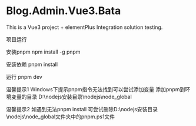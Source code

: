 # Blog.Admin.Vue3.Bata
This is a Vue3 project + elementPlus Integration solution testing.

项目运行

安装pnpm
npm install -g pnpm

安装依赖
pnpm install

运行
pnpm dev

温馨提示1
Windows下提示pnpm指令无法找到可以尝试添加变量
添加pnpm到环境变量的目录
D:\nodejs安装目录\nodejs\node_global

温馨提示2
如遇到无法pnpm install
可尝试删除D:\nodejs安装目录\nodejs\node_global文件夹中的pnpm.ps1文件